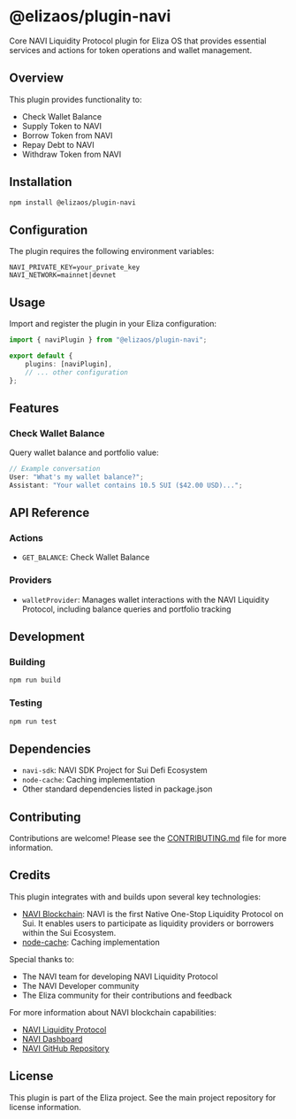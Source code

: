 # @elizaos/plugin-navi

Core NAVI Liquidity Protocol plugin for Eliza OS that provides essential services and actions for token operations and wallet management.

## Overview

This plugin provides functionality to:

- Check Wallet Balance
- Supply Token to NAVI
- Borrow Token from NAVI
- Repay Debt to NAVI
- Withdraw Token from NAVI

## Installation

```bash
npm install @elizaos/plugin-navi
```

## Configuration

The plugin requires the following environment variables:

```env
NAVI_PRIVATE_KEY=your_private_key
NAVI_NETWORK=mainnet|devnet
```

## Usage

Import and register the plugin in your Eliza configuration:

```typescript
import { naviPlugin } from "@elizaos/plugin-navi";

export default {
    plugins: [naviPlugin],
    // ... other configuration
};
```

## Features

### Check Wallet Balance

Query wallet balance and portfolio value:

```typescript
// Example conversation
User: "What's my wallet balance?";
Assistant: "Your wallet contains 10.5 SUI ($42.00 USD)...";
```

## API Reference

### Actions

- `GET_BALANCE`: Check Wallet Balance

### Providers

- `walletProvider`: Manages wallet interactions with the NAVI Liquidity Protocol, including balance queries and portfolio tracking

## Development

### Building

```bash
npm run build
```

### Testing

```bash
npm run test
```

## Dependencies

- `navi-sdk`: NAVI SDK Project for Sui Defi Ecosystem
- `node-cache`: Caching implementation
- Other standard dependencies listed in package.json

## Contributing

Contributions are welcome! Please see the [CONTRIBUTING.md](CONTRIBUTING.md) file for more information.

## Credits

This plugin integrates with and builds upon several key technologies:

- [NAVI Blockchain](https://naviprotocol.com/): NAVI is the first Native One-Stop Liquidity Protocol on Sui. It enables users to participate as liquidity providers or borrowers within the Sui Ecosystem.
- [node-cache](https://www.npmjs.com/package/node-cache): Caching implementation

Special thanks to:

- The NAVI team for developing NAVI Liquidity Protocol
- The NAVI Developer community
- The Eliza community for their contributions and feedback

For more information about NAVI blockchain capabilities:

- [NAVI Liquidity Protocol](https://naviprotocol.io/)
- [NAVI Dashboard](https://app.naviprotocol.io/)
- [NAVI GitHub Repository](https://github.com/naviprotocol)

## License

This plugin is part of the Eliza project. See the main project repository for license information.
